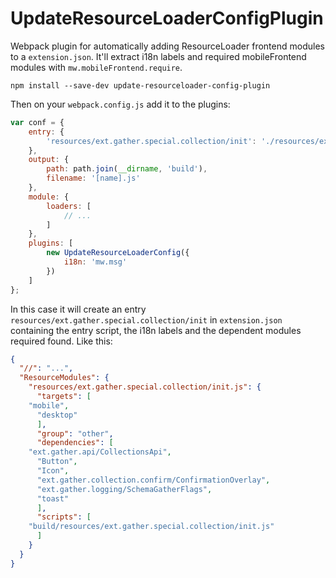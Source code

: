 UpdateResourceLoaderConfigPlugin
================================

Webpack plugin for automatically adding ResourceLoader frontend modules to
a `extension.json`. It'll extract i18n labels and required mobileFrontend
modules with `mw.mobileFrontend.require`.

```
npm install --save-dev update-resourceloader-config-plugin
```

Then on your `webpack.config.js` add it to the plugins:

```js
var conf = {
	entry: {
		'resources/ext.gather.special.collection/init': './resources/ext.gather.special.collection/init.js'
	},
	output: {
		path: path.join(__dirname, 'build'),
		filename: '[name].js'
	},
	module: {
		loaders: [
			// ...
		]
	},
	plugins: [
		new UpdateResourceLoaderConfig({
			i18n: 'mw.msg'
		})
	]
};
```

In this case it will create an entry
`resources/ext.gather.special.collection/init` in `extension.json` containing
the entry script, the i18n labels and the dependent modules required found.
Like this:

```json
{
  "//": "...",
  "ResourceModules": {
    "resources/ext.gather.special.collection/init.js": {
      "targets": [
	"mobile",
      "desktop"
      ],
      "group": "other",
      "dependencies": [
	"ext.gather.api/CollectionsApi",
      "Button",
      "Icon",
      "ext.gather.collection.confirm/ConfirmationOverlay",
      "ext.gather.logging/SchemaGatherFlags",
      "toast"
      ],
      "scripts": [
	"build/resources/ext.gather.special.collection/init.js"
      ]
    }
  }
}
```

